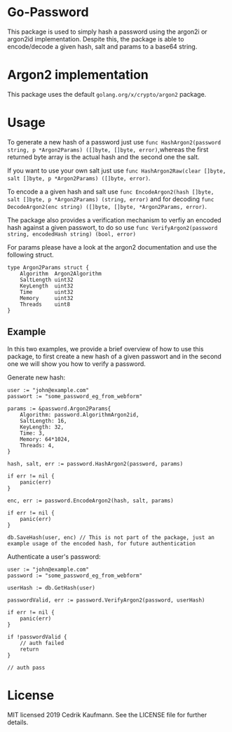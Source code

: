 # Go-Password
This package is used to simply hash a password using the argon2i or argon2id implementation. Despite this, the package is able to encode/decode a given hash, salt and params to a base64 string.

# Argon2 implementation
This package uses the default `golang.org/x/crypto/argon2` package.

# Usage
To generate a new hash of a password just use `func HashArgon2(password string, p *Argon2Params) ([]byte, []byte, error)`,whereas the first returned byte array is the actual hash and the second one the salt. 

If you want to use your own salt just use `func HashArgon2Raw(clear []byte, salt []byte, p *Argon2Params) ([]byte, error)`.

To encode a a given hash and salt use `func EncodeArgon2(hash []byte, salt []byte, p *Argon2Params) (string, error)` and for decoding `func DecodeArgon2(enc string) ([]byte, []byte, *Argon2Params, error)`.

The package also provides a verification mechanism to verfiy an encoded hash against a given passwort, to do so use `func VerifyArgon2(password string, encodedHash string) (bool, error)`

For params please have a look at the argon2 documentation and use the following struct.

```
type Argon2Params struct {
	Algorithm  Argon2Algorithm
	SaltLength uint32
	KeyLength  uint32
	Time       uint32
	Memory     uint32
	Threads    uint8
}
```

## Example

In this two examples, we provide a brief overview of how to use this package, to first create a new hash of a given passwort and in the second one we will show you how to verify a password.

Generate new hash:

```
user := "john@example.com"
passwort := "some_password_eg_from_webform"

params := &password.Argon2Params{
    Algorithm: password.AlgorithmArgon2id,
    SaltLength: 16,
    KeyLength: 32,
    Time: 3,
    Memory: 64*1024,
    Threads: 4,
}

hash, salt, err := password.HashArgon2(password, params)

if err != nil {
    panic(err)
}

enc, err := password.EncodeArgon2(hash, salt, params)

if err != nil {
    panic(err)
}

db.SaveHash(user, enc) // This is not part of the package, just an example usage of the encoded hash, for future authentication

```

Authenticate a user's password:

```
user := "john@example.com"
password := "some_password_eg_from_webform"

userHash := db.GetHash(user)

passwordValid, err := password.VerifyArgon2(password, userHash)

if err != nil {
    panic(err)
}

if !passwordValid {
    // auth failed
    return
}

// auth pass
```

# License
MIT licensed 2019 Cedrik Kaufmann. See the LICENSE file for further details.